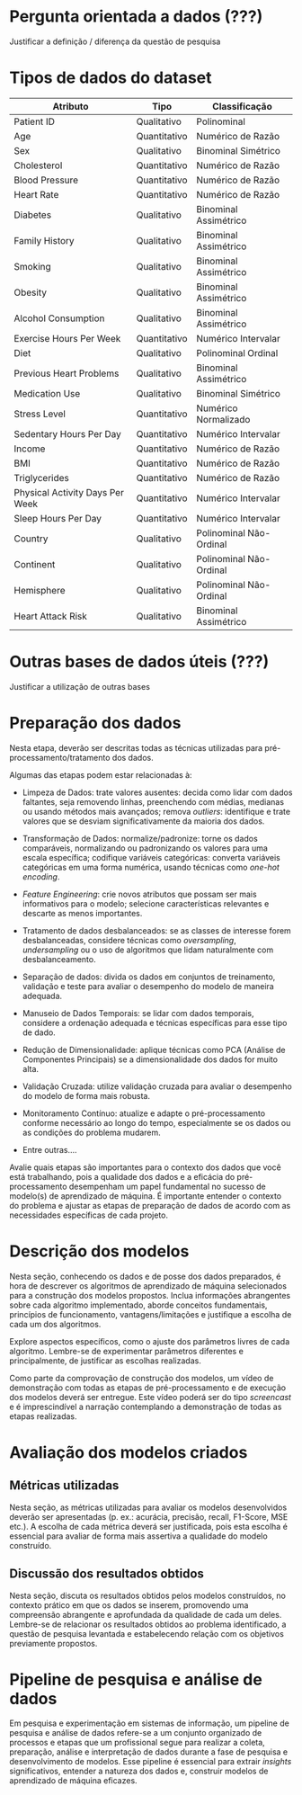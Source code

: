 # Pergunta orientada a dados (???)
Justificar a definição / diferença da questão de pesquisa

# Tipos de dados do dataset

| Atributo  |  Tipo   | Classificação |
|-----------|---------|------------|
|Patient ID |  Qualitativo  |  Polinominal   |
|Age   |  Quantitativo | Numérico de Razão |
|Sex   | Qualitativo |   Binominal Simétrico  |
|Cholesterol  | Quantitativo | Numérico de Razão |
|Blood Pressure  |  Quantitativo | Numérico de Razão|
|Heart Rate  | Quantitativo | Numérico de Razão |
|Diabetes | Qualitativo | Binominal Assimétrico |
|Family History  | Qualitativo | Binominal Assimétrico |
|Smoking   | Qualitativo | Binominal Assimétrico |
|Obesity | Qualitativo | Binominal Assimétrico |
|Alcohol Consumption  | Qualitativo  | Binominal Assimétrico |
|Exercise Hours Per Week |  Quantitativo | Numérico Intervalar |
|Diet    | Qualitativo | Polinominal Ordinal |
|Previous Heart Problems  | Qualitativo | Binominal Assimétrico |
|Medication Use  | Qualitativo | Binominal Simétrico |
|Stress Level  | Quantitativo | Numérico Normalizado |
|Sedentary Hours Per Day  | Quantitativo | Numérico Intervalar |
|Income| Quantitativo | Numérico de Razão |
|BMI   | Quantitativo | Numérico de Razão |
|Triglycerides | Quantitativo | Numérico de Razão |
|Physical Activity Days Per Week | Quantitativo | Numérico Intervalar |
|Sleep Hours Per Day | Quantitativo | Numérico Intervalar |
|Country  | Qualitativo | Polinominal Não-Ordinal |
|Continent | Qualitativo | Polinominal Não-Ordinal |
|Hemisphere  | Qualitativo | Polinominal Não-Ordinal |
|Heart Attack Risk | Qualitativo | Binominal Assimétrico |

# Outras bases de dados úteis (???)
Justificar a utilização de outras bases

# Preparação dos dados

Nesta etapa, deverão ser descritas todas as técnicas utilizadas para pré-processamento/tratamento dos dados.

Algumas das etapas podem estar relacionadas à:

* Limpeza de Dados: trate valores ausentes: decida como lidar com dados faltantes, seja removendo linhas, preenchendo com médias, medianas ou usando métodos mais avançados; remova _outliers_: identifique e trate valores que se desviam significativamente da maioria dos dados.

* Transformação de Dados: normalize/padronize: torne os dados comparáveis, normalizando ou padronizando os valores para uma escala específica; codifique variáveis categóricas: converta variáveis categóricas em uma forma numérica, usando técnicas como _one-hot encoding_.

* _Feature Engineering_: crie novos atributos que possam ser mais informativos para o modelo; selecione características relevantes e descarte as menos importantes.

* Tratamento de dados desbalanceados: se as classes de interesse forem desbalanceadas, considere técnicas como _oversampling_, _undersampling_ ou o uso de algoritmos que lidam naturalmente com desbalanceamento.

* Separação de dados: divida os dados em conjuntos de treinamento, validação e teste para avaliar o desempenho do modelo de maneira adequada.
  
* Manuseio de Dados Temporais: se lidar com dados temporais, considere a ordenação adequada e técnicas específicas para esse tipo de dado.
  
* Redução de Dimensionalidade: aplique técnicas como PCA (Análise de Componentes Principais) se a dimensionalidade dos dados for muito alta.

* Validação Cruzada: utilize validação cruzada para avaliar o desempenho do modelo de forma mais robusta.

* Monitoramento Contínuo: atualize e adapte o pré-processamento conforme necessário ao longo do tempo, especialmente se os dados ou as condições do problema mudarem.

* Entre outras....

Avalie quais etapas são importantes para o contexto dos dados que você está trabalhando, pois a qualidade dos dados e a eficácia do pré-processamento desempenham um papel fundamental no sucesso de modelo(s) de aprendizado de máquina. É importante entender o contexto do problema e ajustar as etapas de preparação de dados de acordo com as necessidades específicas de cada projeto.

# Descrição dos modelos

Nesta seção, conhecendo os dados e de posse dos dados preparados, é hora de descrever os algoritmos de aprendizado de máquina selecionados para a construção dos modelos propostos. Inclua informações abrangentes sobre cada algoritmo implementado, aborde conceitos fundamentais, princípios de funcionamento, vantagens/limitações e justifique a escolha de cada um dos algoritmos. 

Explore aspectos específicos, como o ajuste dos parâmetros livres de cada algoritmo. Lembre-se de experimentar parâmetros diferentes e principalmente, de justificar as escolhas realizadas.

Como parte da comprovação de construção dos modelos, um vídeo de demonstração com todas as etapas de pré-processamento e de execução dos modelos deverá ser entregue. Este vídeo poderá ser do tipo _screencast_ e é imprescindível a narração contemplando a demonstração de todas as etapas realizadas.

# Avaliação dos modelos criados

## Métricas utilizadas

Nesta seção, as métricas utilizadas para avaliar os modelos desenvolvidos deverão ser apresentadas (p. ex.: acurácia, precisão, recall, F1-Score, MSE etc.). A escolha de cada métrica deverá ser justificada, pois esta escolha é essencial para avaliar de forma mais assertiva a qualidade do modelo construído. 

## Discussão dos resultados obtidos

Nesta seção, discuta os resultados obtidos pelos modelos construídos, no contexto prático em que os dados se inserem, promovendo uma compreensão abrangente e aprofundada da qualidade de cada um deles. Lembre-se de relacionar os resultados obtidos ao problema identificado, a questão de pesquisa levantada e estabelecendo relação com os objetivos previamente propostos. 

# Pipeline de pesquisa e análise de dados

Em pesquisa e experimentação em sistemas de informação, um pipeline de pesquisa e análise de dados refere-se a um conjunto organizado de processos e etapas que um profissional segue para realizar a coleta, preparação, análise e interpretação de dados durante a fase de pesquisa e desenvolvimento de modelos. Esse pipeline é essencial para extrair _insights_ significativos, entender a natureza dos dados e, construir modelos de aprendizado de máquina eficazes. 
